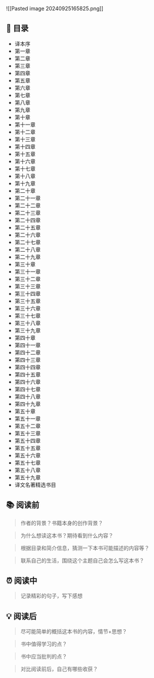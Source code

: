 ![[Pasted image 20240925165825.png]]
## 📑 目录
* 译本序  
* 第一章  
* 第二章  
* 第三章  
* 第四章  
* 第五章  
* 第六章  
* 第七章  
* 第八章  
* 第九章  
* 第十章  
* 第十一章  
* 第十二章  
* 第十三章  
* 第十四章  
* 第十五章  
* 第十六章  
* 第十七章  
* 第十八章  
* 第十九章  
* 第二十章  
* 第二十一章  
* 第二十二章  
* 第二十三章  
* 第二十四章  
* 第二十五章  
* 第二十六章  
* 第二十七章  
* 第二十八章  
* 第二十九章  
* 第三十章  
* 第三十一章  
* 第三十二章  
* 第三十三章  
* 第三十四章  
* 第三十五章  
* 第三十六章  
* 第三十七章  
* 第三十八章  
* 第三十九章  
* 第四十章  
* 第四十一章  
* 第四十二章  
* 第四十三章  
* 第四十四章  
* 第四十五章  
* 第四十六章  
* 第四十七章  
* 第四十八章  
* 第四十九章  
* 第五十章  
* 第五十一章  
* 第五十二章  
* 第五十三章  
* 第五十四章  
* 第五十五章  
* 第五十六章  
* 第五十七章  
* 第五十八章  
* 第五十九章  
* 译文名著精选书目
## 📚 阅读前
> 作者的背景？书籍本身的创作背景？

> 为什么想读这本书？期待看到什么内容？

> 根据目录和简介信息，猜测一下本书可能描述的内容等？

> 联系自己的生活，围绕这个主题自己会怎么写这本书？
## ⏰ 阅读中
> 记录精彩的句子，写下感想
##  💡 阅读后
> 尽可能简单的概括这本书的内容，情节+思想？

> 书中值得学习的点？

> 书中应当批判的点？

> 对比阅读前后，自己有哪些收获？ 
